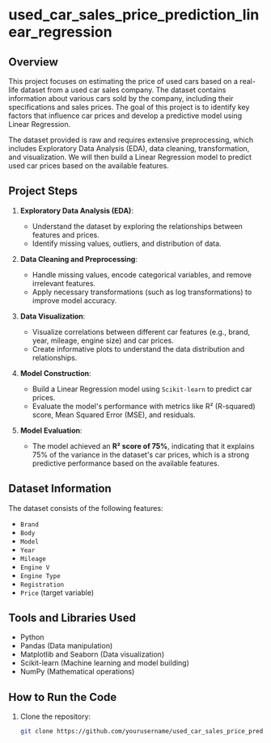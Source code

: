 # used_car_sales_price_prediction_linear_regression
## Overview

This project focuses on estimating the price of used cars based on a real-life dataset from a used car sales company. The dataset contains information about various cars sold by the company, including their specifications and sales prices. The goal of this project is to identify key factors that influence car prices and develop a predictive model using Linear Regression.

The dataset provided is raw and requires extensive preprocessing, which includes Exploratory Data Analysis (EDA), data cleaning, transformation, and visualization. We will then build a Linear Regression model to predict used car prices based on the available features.

## Project Steps

1. **Exploratory Data Analysis (EDA)**:
   - Understand the dataset by exploring the relationships between features and prices.
   - Identify missing values, outliers, and distribution of data.

2. **Data Cleaning and Preprocessing**:
   - Handle missing values, encode categorical variables, and remove irrelevant features.
   - Apply necessary transformations (such as log transformations) to improve model accuracy.

3. **Data Visualization**:
   - Visualize correlations between different car features (e.g., brand, year, mileage, engine size) and car prices.
   - Create informative plots to understand the data distribution and relationships.

4. **Model Construction**:
   - Build a Linear Regression model using `Scikit-learn` to predict car prices.
   - Evaluate the model's performance with metrics like R² (R-squared) score, Mean Squared Error (MSE), and residuals.

5. **Model Evaluation**:
   - The model achieved an **R² score of 75%**, indicating that it explains 75% of the variance in the dataset's car prices, which is a strong predictive performance based on the available features.

## Dataset Information

The dataset consists of the following features:
- `Brand`
- `Body`
- `Model`
- `Year`
- `Mileage`
- `Engine V`
- `Engine Type`
- `Registration`
- `Price` (target variable)

## Tools and Libraries Used

- Python
- Pandas (Data manipulation)
- Matplotlib and Seaborn (Data visualization)
- Scikit-learn (Machine learning and model building)
- NumPy (Mathematical operations)

## How to Run the Code

1. Clone the repository:
   ```bash
   git clone https://github.com/yourusername/used_car_sales_price_prediction_linear_regression.git
   
